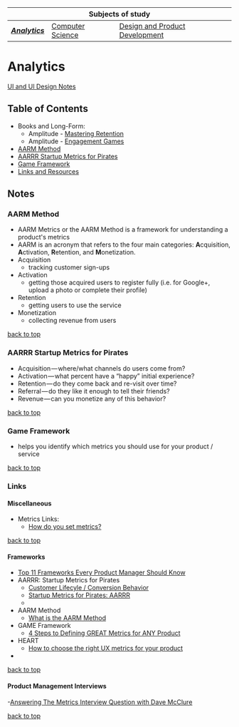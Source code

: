 <table>
	<thead>
		<tr>
			<th colspan="3" style="text-align: center;"><strong>Subjects of study</strong></th>
		</tr>
	</thead>
	<tbody>
		<tr>
			<td><strong><em><a href="https://github.com/coolinmc6/analytics">Analytics</a></em></strong></td>
			<td><a href="https://github.com/coolinmc6/CS-concepts" target="_blank">Computer Science</a></td>
			<td><a href="https://github.com/coolinmc6/design-ux-ui" target="_blank">Design and Product Development</a></td>
		</tr>	
	</tbody>
	
</table>

# Analytics

[UI and UI Design Notes](https://github.com/coolinmc6/design-ux-ui)

<a name="top"></a>

## Table of Contents

- Books and Long-Form:
	- Amplitude - [Mastering Retention](https://github.com/coolinmc6/analytics/blob/master/Mastering-Retention.md)
	- Amplitude - [Engagement Games](https://github.com/coolinmc6/analytics/blob/master/Engagement-Games.md)
- [AARM Method](#aarm-method)
- [AARRR Startup Metrics for Pirates](#aarrr-startup-metrics-for-pirates)
- [Game Framework](#game-framework)
- [Links and Resources](#links)


## Notes

### AARM Method

- AARM Metrics or the AARM Method is a framework for understanding a product's metrics
- AARM is an acronym that refers to the four main categories: **A**cquisition, **A**ctivation, **R**etention, and **M**onetization.
- Acquisition
	+ tracking customer sign-ups
- Activation
	+ getting those acquired users to register fully (i.e. for Google+, upload a photo or complete their profile)
- Retention
	+ getting users to use the service
- Monetization
	+ collecting revenue from users


[back to top](#top)

### AARRR Startup Metrics for Pirates

- Acquisition — where/what channels do users come from?
- Activation — what percent have a “happy” initial experience?
- Retention — do they come back and re-visit over time?
- Referral — do they like it enough to tell their friends?
- Revenue — can you monetize any of this behavior?


[back to top](#top)

### Game Framework

- helps you identify which metrics you should use for your product / service


[back to top](#top)

### Links

#### Miscellaneous

- Metrics Links:
	+ [How do you set metrics?](https://medium.com/the-year-of-the-looking-glass/how-do-you-set-metrics-59f78fea7e44)



[back to top](#top)

#### Frameworks

- [Top 11 Frameworks Every Product Manager Should Know](https://blog.usejournal.com/top-11-frameworks-every-product-manager-should-know-aad46dd37b62)
- AARRR: Startup Metrics for Pirates
	+ [Customer Lifecyle / Conversion Behavior](https://www.slideshare.net/dmc500hats/startup-metrics-for-pirates-long-version/3?src=clipshare)
	+ [Startup Metrics for Pirates: AARRR](https://www.slideshare.net/dmc500hats/startup-metrics-for-pirates-long-version/)
	+ 
- AARM Method
	+ [What is the AARM Method](https://www.lewis-lin.com/blog/2017/11/3/what-is-the-aarm-method)
- GAME Framework
	+ [4 Steps to Defining GREAT Metrics for ANY Product](https://hackernoon.com/metrics-game-framework-5e3dce1be8ac)
- HEART
	+ [How to choose the right UX metrics for your product](https://library.gv.com/how-to-choose-the-right-ux-metrics-for-your-product-5f46359ab5be)
- 



[back to top](#top)

#### Product Management Interviews

-[Answering The Metrics Interview Question with Dave McClure](https://www.productschool.com/blog/jobs/answering-metrics-interview-question-product-management/)

[back to top](#top)

